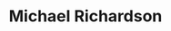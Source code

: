 ---
layout: employee
skillsid: 3
title: 'Michael Richardson'
permalink: /employees/:title 
location: 'Memphis Tennessee'
position: 'Enterprise Information Architect'
availability: 95
internal: false
categories: 
- employees
phoneNumber: 555-555-5555
email: email@gmail.com
manage: false
---